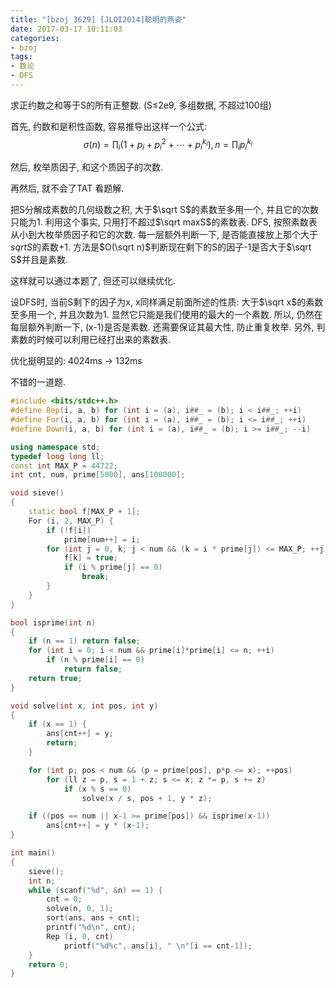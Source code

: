 ```yaml
---
title: "[bzoj 3629] [JLOI2014]聪明的燕姿"
date: 2017-03-17 10:11:03
categories:
- bzoj
tags:
- 数论
- DFS
---
```

求正约数之和等于S的所有正整数. (S&le;2e9, 多组数据, 不超过100组)
<!--more-->
首先, 约数和是积性函数, 容易推导出这样一个公式:
$$\sigma(n) = \prod_i (1+p_i+p_i^2+\cdots+p_i^{k_i}), n=\prod_i p_i^{k_i}$$

然后, 枚举质因子, 和这个质因子的次数.

再然后, 就不会了TAT 看题解.

把S分解成素数的几何级数之积, 大于$\sqrt S$的素数至多用一个, 并且它的次数只能为1. 利用这个事实, 只用打不超过$\sqrt maxS$的素数表. DFS, 按照素数表从小到大枚举质因子和它的次数. 每一层额外判断一下, 是否能直接放上那个大于$sqrt S$的素数+1. 方法是$O(\sqrt n)$判断现在剩下的S的因子-1是否大于$\sqrt S$并且是素数.

这样就可以通过本题了, 但还可以继续优化.

设DFS时, 当前S剩下的因子为x, x同样满足前面所述的性质: 大于$\sqrt x$的素数至多用一个, 并且次数为1. 显然它只能是我们使用的最大的一个素数. 所以, 仍然在每层额外判断一下, (x-1)是否是素数. 还需要保证其最大性, 防止重复枚举. 另外, 判素数的时候可以利用已经打出来的素数表.

优化挺明显的: 4024ms -> 132ms

不错的一道题.

```cpp
#include <bits/stdc++.h>
#define Rep(i, a, b) for (int i = (a), i##_ = (b); i < i##_; ++i)
#define For(i, a, b) for (int i = (a), i##_ = (b); i <= i##_; ++i)
#define Down(i, a, b) for (int i = (a), i##_ = (b); i >= i##_; --i)

using namespace std;
typedef long long ll;
const int MAX_P = 44722;
int cnt, num, prime[5000], ans[100000];

void sieve()
{
	static bool f[MAX_P + 1];
	For (i, 2, MAX_P) {
		if (!f[i])
			prime[num++] = i;
		for (int j = 0, k; j < num && (k = i * prime[j]) <= MAX_P; ++j) {
			f[k] = true;
			if (i % prime[j] == 0)
				break;
		}
	}
}

bool isprime(int n)
{
	if (n == 1) return false;
	for (int i = 0; i < num && prime[i]*prime[i] <= n; ++i)
		if (n % prime[i] == 0)
			return false;
	return true;
}

void solve(int x, int pos, int y)
{
	if (x == 1) {
		ans[cnt++] = y;
		return;
	}

	for (int p; pos < num && (p = prime[pos], p*p <= x); ++pos)
		for (ll z = p, s = 1 + z; s <= x; z *= p, s += z)
			if (x % s == 0)
				solve(x / s, pos + 1, y * z);

	if ((pos == num || x-1 >= prime[pos]) && isprime(x-1))
		ans[cnt++] = y * (x-1);
}

int main()
{
	sieve();
	int n;
	while (scanf("%d", &n) == 1) {
		cnt = 0;
		solve(n, 0, 1);
		sort(ans, ans + cnt);
		printf("%d\n", cnt);
		Rep (i, 0, cnt)
			printf("%d%c", ans[i], " \n"[i == cnt-1]);
	}
	return 0;
}
```